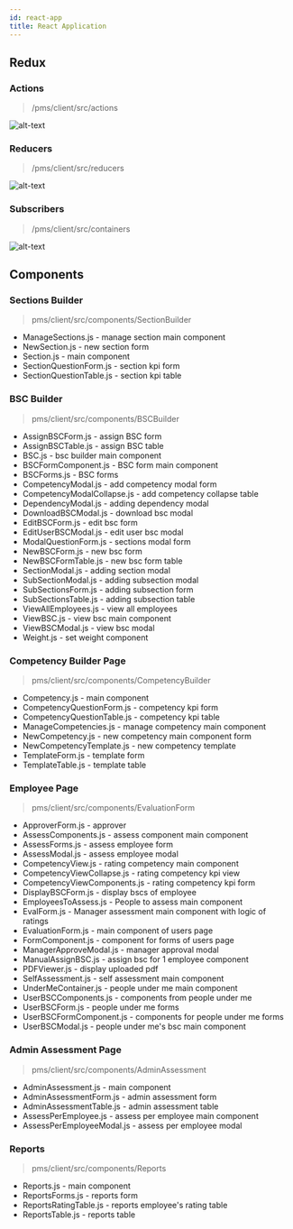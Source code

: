 ```yaml
---
id: react-app
title: React Application
---
```


## Redux

### Actions 
> /pms/client/src/actions

![alt-text](/img/actions.png)

### Reducers 
> /pms/client/src/reducers

![alt-text](/img/reducers.png)

### Subscribers 
> /pms/client/src/containers

![alt-text](/img/subs.png)

## Components

### Sections Builder 
> pms/client/src/components/SectionBuilder

- ManageSections.js - manage section main component
- NewSection.js - new section form
- Section.js - main component
- SectionQuestionForm.js - section kpi form
- SectionQuestionTable.js - section kpi table

### BSC Builder 
> pms/client/src/components/BSCBuilder

- AssignBSCForm.js - assign BSC form 
- AssignBSCTable.js - assign BSC table 
- BSC.js - bsc builder main component
- BSCFormComponent.js - BSC form main component
- BSCForms.js - BSC forms
- CompetencyModal.js - add competency modal form
- CompetencyModalCollapse.js - add competency collapse table
- DependencyModal.js - adding dependency modal
- DownloadBSCModal.js - download bsc modal
- EditBSCForm.js - edit bsc form
- EditUserBSCModal.js - edit user bsc modal
- ModalQuestionForm.js - sections modal form
- NewBSCForm.js - new bsc form
- NewBSCFormTable.js - new bsc form table
- SectionModal.js - adding section modal
- SubSectionModal.js - adding subsection modal
- SubSectionsForm.js - adding subsection form
- SubSectionsTable.js - adding subsection table
- ViewAllEmployees.js - view all employees
- ViewBSC.js - view bsc main component
- ViewBSCModal.js - view bsc modal
- Weight.js - set weight component

### Competency Builder Page 
> pms/client/src/components/CompetencyBuilder

- Competency.js - main component
- CompetencyQuestionForm.js - competency kpi form
- CompetencyQuestionTable.js - competency kpi table
- ManageCompetencies.js - manage competency main component
- NewCompetency.js - new competency main component form
- NewCompetencyTemplate.js - new competency template 
- TemplateForm.js - template form
- TemplateTable.js - template table

### Employee Page 
> pms/client/src/components/EvaluationForm

- ApproverForm.js - approver
- AssessComponents.js - assess component main component
- AssessForms.js - assess employee form
- AssessModal.js - assess employee modal 
- CompetencyView.js - rating competency main component
- CompetencyViewCollapse.js - rating competency kpi view
- CompetencyViewComponents.js - rating competency kpi form
- DisplayBSCForm.js - display bscs of employee
- EmployeesToAssess.js - People to assess main component
- EvalForm.js - Manager assessment main component with logic of ratings
- EvaluationForm.js - main component of users page
- FormComponent.js - component for forms of users page
- ManagerApproveModal.js - manager approval modal
- ManualAssignBSC.js - assign bsc for 1 employee component
- PDFViewer.js - display uploaded pdf
- SelfAssessment.js - self assessment main component
- UnderMeContainer.js - people under me main component
- UserBSCComponents.js - components from people under me
- UserBSCForm.js - people under me forms
- UserBSCFormComponent.js - components for people under me forms
- UserBSCModal.js - people under me's bsc main component

### Admin Assessment Page
> pms/client/src/components/AdminAssessment

- AdminAssessment.js - main component
- AdminAssessmentForm.js - admin assessment form
- AdminAssessmentTable.js - admin assessment table
- AssessPerEmployee.js - assess per employee main component
- AssessPerEmployeeModal.js - assess per employee modal

### Reports 
> pms/client/src/components/Reports

- Reports.js - main component
- ReportsForms.js - reports form
- ReportsRatingTable.js - reports employee's rating table
- ReportsTable.js - reports table